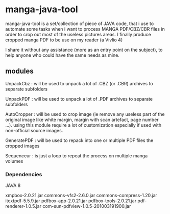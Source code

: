 # manga-java-tool

manga-java-tool is a set/collection of piece of JAVA code,
that i use to automate some tasks 
when i want to process MANGA PDF/CBZ/CBR files in order to crop out most of the useless pictures areas.
I finally produce cropped manga PDF to be use on my reader (a Vivlio 4)

I share it without any assistance (more as an entry point on the subject), to help anyone who could have the same needs as mine.

## modules

UnpackCbz : will be used to unpack a lot of .CBZ (or .CBR) archives to separate subfolders

UnpackPDF : will be used to unpack a lot of .PDF archives to separate subfolders

AutoCropper : will be used to crop image (ie remove any useless part of the original image like white margin, margin with scan artefact, page number ...).
			  using this module require a lot of customization especially if used with non-official source images.
			  
GeneratePDF : will be used to repack into one or multiple PDF files the cropped images 

Sequenceur : is just a loop to repeat the process on multiple manga volumes

### Dependencies

JAVA 8

xmpbox-2.0.21.jar
commons-vfs2-2.6.0.jar
commons-compress-1.20.jar
itextpdf-5.5.9.jar
pdfbox-app-2.0.21.jar
pdfbox-tools-2.0.21.jar
pdf-renderer-1.0.5.jar
com-sun-pdfview-1.0.5-201003191900.jar




